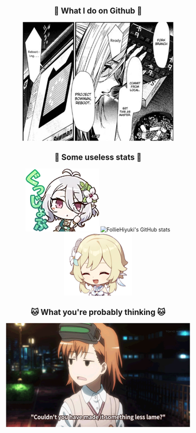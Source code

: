 <h2 align="center">🐋 What I do on Github 🐋</h2>

<p align="center">
  <img height="320" src="images/git_manga.png" alt="git in manga"/>
</p>

<h2 align="center">🐬 Some useless stats 🐬</h2>

<p align="center">
  <img height="170" src="images/kokkoro_ok.png" alt="kokkoro_ok"/>
  <img src="https://github-readme-stats.vercel.app/api?username=FollieHiyuki&show_icons=true&hide=stars&hide_border=true&hide_rank=true&bg_color=2e3440&icon_color=a3be8c&title_color=81a1c1&text_color=eceff4" alt="FollieHiyuki's GitHub stats"/>
  <img height="170" src="images/lumine.png" alt="lumine"/>
</p>

<h2 align="center">🐱 What you're probably thinking 🐱</h2>

<p align="center">
  <img height="280" src="images/banner.gif" alt="sighs"/>
</p>
